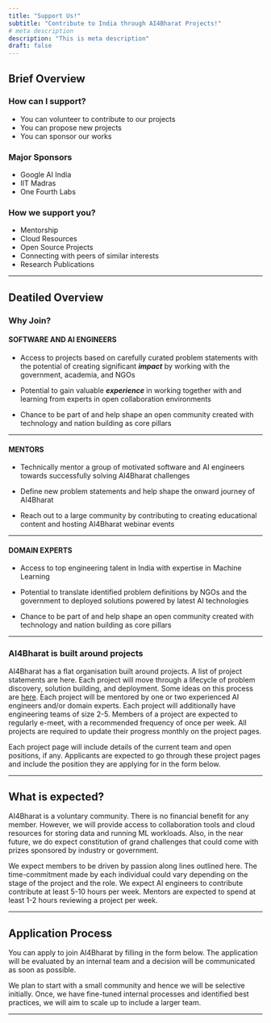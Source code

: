 ```yaml
---
title: "Support Us!"
subtitle: "Contribute to India through AI4Bharat Projects!"
# meta description
description: "This is meta description"
draft: false
---
```


## Brief Overview

### How can I support?

- You can volunteer to contribute to our projects
- You can propose new projects
- You can sponsor our works

### Major Sponsors

- Google AI India
- IIT Madras
- One Fourth Labs

### How we support you?

- Mentorship
- Cloud Resources
- Open Source Projects
- Connecting with peers of similar interests
- Research Publications

---

## Deatiled Overview

### Why Join?

#### SOFTWARE AND AI ENGINEERS
* Access to projects based on carefully curated problem statements with the potential of creating significant ***impact*** by working with the government, academia, and NGOs

* Potential to gain valuable ***experience*** in working together with and learning from experts in open collaboration environments

* Chance to be part of and help shape an open community created with technology and nation building as core pillars

---

#### MENTORS
* Technically mentor a group of motivated software and AI engineers towards successfully solving AI4Bharat challenges

* Define new problem statements and help shape the onward journey of AI4Bharat

* Reach out to a large community by contributing to creating educational content and hosting AI4Bharat webinar events

---

#### DOMAIN EXPERTS
* Access to top engineering talent in India with expertise in Machine Learning

* Potential to translate identified problem definitions by NGOs and the government to deployed solutions powered by latest AI technologies

* Chance to be part of and help shape an open community created with technology and nation building as core pillars

---

### AI4Bharat is built around projects

AI4Bharat has a flat organisation built around projects. A list of project statements are here. Each project will move through a lifecycle of problem discovery, solution building, and deployment. Some ideas on this process are [here](/articles/ai-process). Each project will be mentored by one or two experienced AI engineers and/or domain experts. Each project will additionally have engineering teams of size 2-5. Members of a project are expected to regularly e-meet, with a recommended frequency of once per week. All projects are required to update their progress monthly on the project pages. 

Each project page will include details of the current team and open positions, if any. Applicants are expected to go through these project pages and include the position they are applying for in the form below. 

---

## What is expected?

AI4Bharat is a voluntary community.  There is no financial benefit for any member. However, we will provide access to collaboration tools and cloud resources for storing data and running ML workloads. Also, in the near future, we do expect constitution of grand challenges that could come with prizes sponsored by industry or government.

We expect members to be driven by passion along lines outlined here. The time-commitment made by each individual could vary depending on the stage of the project and the role. We expect AI engineers to contribute contribute at least 5-10 hours per week. Mentors are expected to spend at least 1-2 hours reviewing a project per week. 

---

## Application Process

You can apply to join AI4Bharat by filling in the form below. The application will be evaluated by an internal team and a decision will be communicated as soon as possible. 

We plan to start with a small community and hence we will be selective initially. Once, we have fine-tuned internal processes and identified best practices, we will aim to scale up to include a larger team.  

---